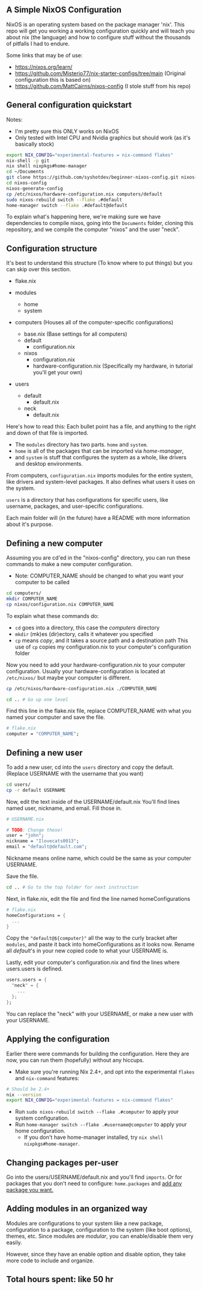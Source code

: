 ## A Simple NixOS Configuration

NixOS is an operating system based on the package manager 'nix'.
This repo will get you working a working configuration quickly and will teach you 
about nix (the language) and how to configure stuff without the thousands of pitfalls I had to endure.

Some links that may be of use:

- https://nixos.org/learn/
- https://github.com/Misterio77/nix-starter-configs/tree/main (Original configuration this is based on)
- https://github.com/MattCairns/nixos-config (I stole stuff from his repo)

## General configuration quickstart

Notes: 
- I'm pretty sure this ONLY works on NixOS
- Only tested with Intel CPU and Nvidia graphics but should work (as it's basically stock)

```bash
export NIX_CONFIG="experimental-features = nix-command flakes"
nix-shell -p git
nix shell nixpkgs#home-manager
cd ~/Documents
git clone https://github.com/syshotdev/beginner-nixos-config.git nixos-config 
cd nixos-config
nixos-generate-config
cp /etc/nixos/hardware-configuration.nix computers/default
sudo nixos-rebuild switch --flake .#default
home-manager switch --flake .#default@default
```

To explain what's happening here, we're making sure we have dependencies to compile nixos,
going into the `Documents` folder, cloning this repository, and we compile the computer "nixos" and the user "neck".


## Configuration structure

It's best to understand this structure (To know where to put things) but you can skip over this section.

- flake.nix
- modules
  - home
  - system

- computers  (Houses all of the computer-specific configurations)
  - base.nix (Base settings for all computers)
  - default
    - configuration.nix
  - nixos
    - configuration.nix
    - hardware-configuration.nix (Specifically my hardware, in tutorial you'll get your own)

- users
  - default
    - default.nix
  - neck
    - default.nix

Here's how to read this:
Each bullet point has a file, and anything to the right and down of that file is imported.


- The `modules` directory has two parts. `home` and `system`.
- `home` is all of the packages that can be imported via *home-manager*,
- and `system` is stuff that configures the system as a whole, like drivers and desktop environments.

From computers, `configuration.nix` imports modules for the entire system, like drivers and system-level packages. 
It also defines what users it uses on the system.

`users` is a directory that has configurations for specific users, like username, packages, and
user-specific configurations.

Each main folder will (in the future) have a README with more information about it's purpose.

## Defining a new computer

Assuming you are cd'ed in the "nixos-config" directory, you can run these commands to make a new computer configuration.
- Note: COMPUTER_NAME should be changed to what you want your computer to be called
```bash
cd computers/
mkdir COMPUTER_NAME
cp nixos/configuration.nix COMPUTER_NAME
```
To explain what these commands do:
- `cd` goes into a directory, this case the *computers* directory
- `mkdir` (mk)es (dir)ectory, calls it whatever you specified
- `cp` means *copy*, and it takes a source path and a destination path 
This use of `cp` copies my configuration.nix to your computer's configuration folder

Now you need to add your hardware-configuration.nix to your computer configuration.
Usually your hardware-configuration is located at `/etc/nixos/` but maybe your computer is different.
```bash
cp /etc/nixos/hardware-configuration.nix ./COMPUTER_NAME
```

```bash
cd .. # Go up one level
```
Find this line in the flake.nix file, replace COMPUTER_NAME with what you named your computer and save the file.
```nix
# flake.nix
computer = "COMPUTER_NAME";
```

## Defining a new user

To add a new user, cd into the `users` directory and copy the default.
(Replace USERNAME with the username that you want)
```bash
cd users/
cp -r default USERNAME
```

Now, edit the text inside of the USERNAME/default.nix
You'll find lines named user, nickname, and email. Fill those in.
```nix
# USERNAME.nix

# TODO: Change these!
user = "john";
nickname = "Ilovecats0013";
email = "default@default.com";
```

Nickname means online name, which could be the same as your computer USERNAME.

Save the file.

```bash
cd .. # Go to the top folder for next instruction
```

Next, in flake.nix, edit the file and find the line named homeConfigurations
```nix
# flake.nix
homeConfigurations = {
  ...
}
```
Copy the `"default@${computer}"` all the way to the curly bracket after `modules`,
and paste it back into homeConfigurations as it looks now.
Rename all *default*'s in your new copied code to what your USERNAME is.

Lastly, edit your computer's configuration.nix and find the lines where users.users is defined.
```nix
users.users = {
  "neck" = {
    ...
  };
};
```
You can replace the "neck" with your USERNAME, or make a new user with your USERNAME.

## Applying the configuration

Earlier there were commands for building the configuration.
Here they are now, you can run them (hopefully) without any hiccups.

- Make sure you're running Nix 2.4+, and opt into the experimental `flakes` and `nix-command` features:
```bash
# Should be 2.4+
nix --version
export NIX_CONFIG="experimental-features = nix-command flakes"
```

- Run `sudo nixos-rebuild switch --flake .#computer` to apply your system
  configuration.
- Run `home-manager switch --flake .#username@computer` to apply your home
  configuration.
  - If you don't have home-manager installed, try `nix shell nixpkgs#home-manager`.

## Changing packages per-user

Go into the users/USERNAME/default.nix and you'll find `imports`.
Or for packages that you don't need to configure: `home.packages` and [add any package you want.](https://search.nixos.org)

## Adding modules in an organized way

Modules are configurations to your system like a new package, configuration to a package, configuration
to the system (like boot options), themes, etc. Since modules are *modular*, you can enable/disable them
very easily.

However, since they have an enable option and disable option, they take more code to include and organize.



## Total hours spent: like 50 hr

